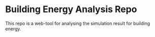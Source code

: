# Building Energy Analysis Repo
This repo is a web-tool for analysing the simulation result for building energy. 
